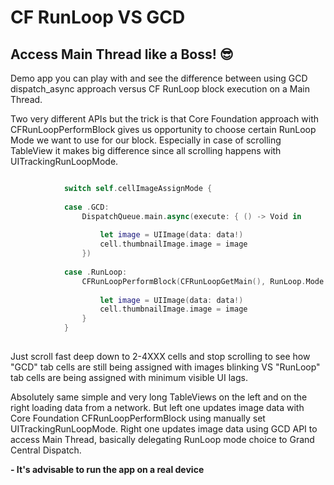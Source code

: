 # CF RunLoop  VS  GCD

## Access Main Thread like a Boss! :sunglasses:

Demo app you can play with and see the difference between using GCD dispatch_async approach versus CF RunLoop block execution on a Main Thread.

Two very different APIs but the trick is that Core Foundation approach with CFRunLoopPerformBlock gives us opportunity to choose certain RunLoop Mode we want to use for our block. Especially in case of scrolling TableView it makes big difference since all scrolling happens with UITrackingRunLoopMode.


```swift

            switch self.cellImageAssignMode {
                
            case .GCD:
                DispatchQueue.main.async(execute: { () -> Void in
                    
                    let image = UIImage(data: data!)
                    cell.thumbnailImage.image = image
                })
                
            case .RunLoop:
                CFRunLoopPerformBlock(CFRunLoopGetMain(), RunLoop.Mode.tracking as CFTypeRef) {
                    
                    let image = UIImage(data: data!)
                    cell.thumbnailImage.image = image
                }
            }
            
```


Just scroll fast deep down to 2-4XXX cells and stop scrolling to see how "GCD" tab cells are still being assigned with images blinking VS "RunLoop" tab cells are being assigned with minimum visible UI lags.

Absolutely same simple and very long TableViews on the left and on the right loading data from a network. But left one updates image data with Core Foundation CFRunLoopPerformBlock using manually set UITrackingRunLoopMode. Right one updates image data using GCD API to access Main Thread, basically delegating RunLoop mode choice to Grand Central Dispatch.

**- It's advisable to run the app on a real device**
